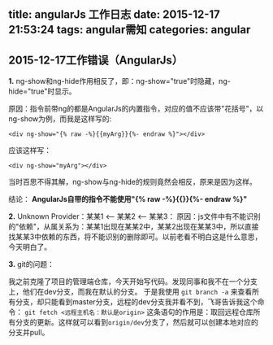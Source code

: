 title: angularJs 工作日志
date: 2015-12-17 21:53:24
tags: angular需知
categories: angular
---
## 2015-12-17工作错误（AngularJs）

**1.** ng-show和ng-hide作用相反了，即：ng-show="true"时隐藏，ng-hide="true"时显示。

原因：指令前带ng的都是AngularJs的内置指令，对应的值不应该带"花括号"，以ng-show为例，而我是这样写的:
    
    <div ng-show="{% raw -%}{{myArg}}{%- endraw %}"></div>

应该这样写：

    <div ng-show="myArg"></div>

当时百思不得其解，ng-show与ng-hide的规则竟然会相反，原来是因为这样。

  结论：
**AngularJs自带的指令不能使用"{% raw -%}{{}}{%- endraw %}"**
<!-- more -->

**2.** Unknown Provider：某某1 <—— 某某2 <—— 某某3：
  原因：js文件中有不能识别的"依赖"，从属关系为：某某1出现在某某2中，某某2出现在某某3中，所以直接找某某3中依赖的东西，将不能识别的删除即可。以前老看不明白这是什么意思，今天明白了。

**3.** git的问题：

我之前克隆了项目的管理端仓库，今天开始写代码。发现同事和我不在一个分支上，他们在dev分支，而我在默认的分支。
于是我使用
    `git branch -a`
来查看所有分支，却只能看到master分支，远程的dev分支我并看不到，飞哥告诉我这个命令：
    `git fetch <远程主机名：默认是origin>`
这条语句的作用是：取回远程仓库所有分支的更新。这样就可以看到`origin/dev`分支了，然后就可以创建本地对应的分支并pull。
